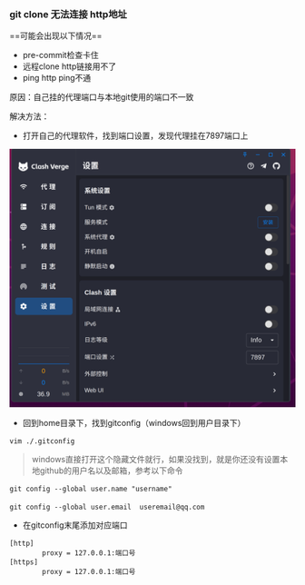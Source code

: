 ### git clone 无法连接 http地址

==可能会出现以下情况== 

- pre-commit检查卡住
- 远程clone http链接用不了
- ping http ping不通

原因：自己挂的代理端口与本地git使用的端口不一致

解决方法：

- 打开自己的代理软件，找到端口设置，发现代理挂在7897端口上


![alt text](<Clash verge端口号.png>)


- 回到home目录下，找到gitconfig（windows回到用户目录下）

```shell
vim ./.gitconfig 
```

> windows直接打开这个隐藏文件就行，如果没找到，就是你还没有设置本地github的用户名以及邮箱，参考以下命令

```shell
git config --global user.name "username"

git config --global user.email  useremail@qq.com
```
- 在gitconfig末尾添加对应端口

```shell
[http]
        proxy = 127.0.0.1:端口号
[https]
        proxy = 127.0.0.1:端口号
```

